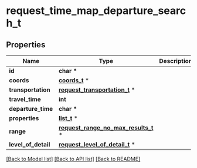 # request_time_map_departure_search_t

## Properties
Name | Type | Description | Notes
------------ | ------------- | ------------- | -------------
**id** | **char \*** |  | 
**coords** | [**coords_t**](coords.md) \* |  | 
**transportation** | [**request_transportation_t**](request_transportation.md) \* |  | 
**travel_time** | **int** |  | 
**departure_time** | **char \*** |  | 
**properties** | [**list_t**](request_time_map_property.md) \* |  | [optional] 
**range** | [**request_range_no_max_results_t**](request_range_no_max_results.md) \* |  | [optional] 
**level_of_detail** | [**request_level_of_detail_t**](request_level_of_detail.md) \* |  | [optional] 

[[Back to Model list]](../README.md#documentation-for-models) [[Back to API list]](../README.md#documentation-for-api-endpoints) [[Back to README]](../README.md)


